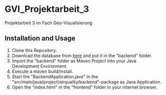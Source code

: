 # GVI_Projektarbeit_3

Projektarbeit 3 im Fach Geo-Visualisierung

## Installation and Usage

1. Clone this Repository.
2. Download the database from [here](https://drive.google.com/file/d/1MhvwXCC6vT2kyoSgL36NfZKA_Wn6WxlY/view?usp=sharing) and put it in the "backend" folder.
3. Import the "backend" folder as Maven Project into your Java Development Environment.
4. Execute a maven build/install.
5. Start the "BackendApplication.java" in the "src/main/java/project/airquality/backend"-package as Java Application.
6. Open the "index.html" in the "frontend" folder in your internet browser.
